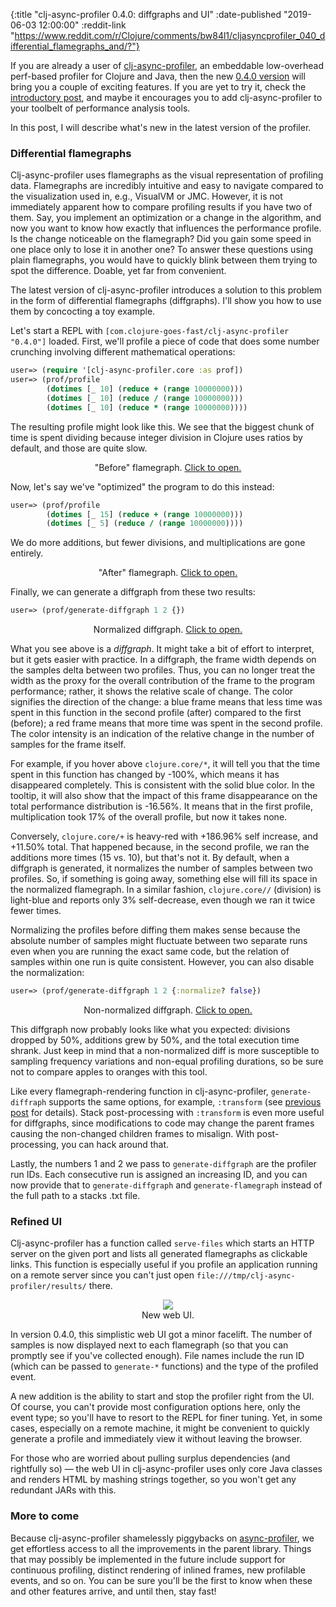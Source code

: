 {:title "clj-async-profiler 0.4.0: diffgraphs and UI"
 :date-published "2019-06-03 12:00:00"
 :reddit-link "https://www.reddit.com/r/Clojure/comments/bw84l1/cljasyncprofiler_040_differential_flamegraphs_and/?"}

If you are already a user of
[clj-async-profiler](https://github.com/clojure-goes-fast/clj-async-profiler),
an embeddable low-overhead perf-based profiler for Clojure and Java, then the
new [0.4.0
version]((https://github.com/clojure-goes-fast/clj-async-profiler/blob/master/CHANGELOG.md))
will bring you a couple of exciting features. If you are yet to try it, check
the [introductory post](/blog/profiling-tool-async-profiler/), and maybe it
encourages you to add clj-async-profiler to your toolbelt of performance
analysis tools.

In this post, I will describe what's new in the latest version of the profiler.

### Differential flamegraphs

Clj-async-profiler uses flamegraphs as the visual representation of profiling
data. Flamegraphs are incredibly intuitive and easy to navigate compared to the
visualization used in, e.g., VisualVM or JMC. However, it is not immediately
apparent how to compare profiling results if you have two of them. Say, you
implement an optimization or a change in the algorithm, and now you want to know
how exactly that influences the performance profile. Is the change noticeable on
the flamegraph? Did you gain some speed in one place only to lose it in another
one? To answer these questions using plain flamegraphs, you would have to
quickly blink between them trying to spot the difference. Doable, yet far from
convenient.

The latest version of clj-async-profiler introduces a solution to this problem
in the form of differential flamegraphs (diffgraphs). I'll show you how to use
them by concocting a toy example.

Let's start a REPL with `[com.clojure-goes-fast/clj-async-profiler "0.4.0"]`
loaded. First, we'll profile a piece of code that does some number crunching
involving different mathematical operations:

```clj
user=> (require '[clj-async-profiler.core :as prof])
user=> (prof/profile
        (dotimes [_ 10] (reduce + (range 10000000)))
        (dotimes [_ 10] (reduce / (range 10000000)))
        (dotimes [_ 10] (reduce * (range 10000000))))
```

The resulting profile might look like this. We see that the biggest chunk of
time is spent dividing because integer division in Clojure uses ratios by
default, and those are quite slow.

<center>
<figure class="figure">
<object type="image/svg+xml" data="/img/posts/cljap040-fg1.svg" width="100%"></object>
<figcaption class="figure-caption text-center">"Before" flamegraph.
<a href="/img/posts/cljap040-fg1.svg" target="_blank">Click to open.</a>
</figcaption>
</figure>
</center>

Now, let's say we've "optimized" the program to do this instead:

```clj
user=> (prof/profile
        (dotimes [_ 15] (reduce + (range 10000000)))
        (dotimes [_ 5] (reduce / (range 10000000))))
```

We do more additions, but fewer divisions, and multiplications are gone
entirely.

<center>
<figure class="figure">
<object type="image/svg+xml" data="/img/posts/cljap040-fg2.svg" width="100%"></object>
<figcaption class="figure-caption text-center">"After" flamegraph.
<a href="/img/posts/cljap040-fg2.svg" target="_blank">Click to open.</a>
</figcaption>
</figure>
</center>

Finally, we can generate a diffgraph from these two results:

```clj
user=> (prof/generate-diffgraph 1 2 {})
```

<center>
<figure class="figure">
<object type="image/svg+xml" data="/img/posts/cljap040-diff-normalized.svg" width="100%"></object>
<figcaption class="figure-caption text-center">Normalized diffgraph.
<a href="/img/posts/cljap040-diff-normalized.svg" target="_blank">Click to open.</a>
</figcaption>
</figure>
</center>


What you see above is a _diffgraph_. It might take a bit of effort to interpret,
but it gets easier with practice. In a diffgraph, the frame width depends on the
samples delta between two profiles. Thus, you can no longer treat the width as
the proxy for the overall contribution of the frame to the program performance;
rather, it shows the relative scale of change. The color signifies the direction
of the change: a blue frame means that less time was spent in this function in
the second profile (after) compared to the first (before); a red frame means
that more time was spent in the second profile. The color intensity is an
indication of the relative change in the number of samples for the frame itself.

For example, if you hover above `clojure.core/*`, it will tell you that the time
spent in this function has changed by -100%, which means it has disappeared
completely. This is consistent with the solid blue color. In the tooltip, it
will also show that the impact of this frame disappearance on the total
performance distribution is -16.56%. It means that in the first profile,
multiplication took 17% of the overall profile, but now it takes none.

Conversely, `clojure.core/+` is heavy-red with +186.96% self increase, and
+11.50% total. That happened because, in the second profile, we ran the
additions more times (15 vs. 10), but that's not it. By default, when a
diffgraph is generated, it normalizes the number of samples between two
profiles. So, if something is going away, something else will fill its space in
the normalized flamegraph. In a similar fashion, `clojure.core//` (division) is
light-blue and reports only 3% self-decrease, even though we ran it twice fewer
times.

Normalizing the profiles before diffing them makes sense because the absolute
number of samples might fluctuate between two separate runs even when you are
running the exact same code, but the relation of samples within one run is quite
consistent. However, you can also disable the normalization:

```clj
user=> (prof/generate-diffgraph 1 2 {:normalize? false})
```

<center>
<figure class="figure">
<object type="image/svg+xml" data="/img/posts/cljap040-diff-raw.svg" width="100%"></object>
<figcaption class="figure-caption text-center">Non-normalized diffgraph.
<a href="/img/posts/cljap040-diff-raw.svg" target="_blank">Click to open.</a>
</figcaption>
</figure>
</center>

This diffgraph now probably looks like what you expected: divisions dropped by
50%, additions grew by 50%, and the total execution time shrank. Just keep in
mind that a non-normalized diff is more susceptible to sampling frequency
variations and non-equal profiling durations, so be sure not to compare apples
to oranges with this tool.

Like every flamegraph-rendering function in clj-async-profiler,
`generate-diffraph` supports the same options, for example, `:transform` (see
[previous post](/blog/clj-async-profiler-tips/#stack-transforming) for details).
Stack post-processing with `:transform` is even more useful for diffgraphs,
since modifications to code may change the parent frames causing the non-changed
children frames to misalign. With post-processing, you can hack around that.

Lastly, the numbers 1 and 2 we pass to `generate-diffgraph` are the profiler run
IDs. Each consecutive run is assigned an increasing ID, and you can now provide
that to `generate-diffgraph` and `generate-flamegraph` instead of the full path
to a stacks .txt file.

### Refined UI

Clj-async-profiler has a function called `serve-files` which starts an HTTP
server on the given port and lists all generated flamegraphs as clickable links.
This function is especially useful if you profile an application running on a
remote server since you can't just open
`file:///tmp/clj-async-profiler/results/` there.

<center>
<figure class="figure">
<img class="img-responsive" src="/img/posts/cljap040-ui.png" style="max-height: 300px;">
<figcaption class="figure-caption text-center">
    New web UI.
</figcaption>
</figure>
</center>

In version 0.4.0, this simplistic web UI got a minor facelift. The number of
samples is now displayed next to each flamegraph (so that you can promptly see
if you've collected enough). File names include the run ID (which can be passed
to `generate-*` functions) and the type of the profiled event.

A new addition is the ability to start and stop the profiler right from the UI.
Of course, you can't provide most configuration options here, only the event
type; so you'll have to resort to the REPL for finer tuning. Yet, in some cases,
especially on a remote machine, it might be convenient to quickly generate a
profile and immediately view it without leaving the browser.

For those who are worried about pulling surplus dependencies (and rightfully so)
— the web UI in clj-async-profiler uses only core Java classes and renders HTML
by mashing strings together, so you won't get any redundant JARs with this.

### More to come

Because clj-async-profiler shamelessly piggybacks on
[async-profiler](https://github.com/jvm-profiling-tools/async-profiler), we get
effortless access to all the improvements in the parent library. Things that may
possibly be implemented in the future include support for continuous profiling,
distinct rendering of inlined frames, new profilable events, and so on. You can
be sure you'll be the first to know when these and other features arrive, and
until then, stay fast!
